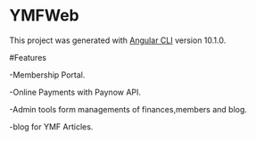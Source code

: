# YMFWeb

This project was generated with [Angular CLI](https://github.com/angular/angular-cli) version 10.1.0.

#Features

-Membership Portal.

-Online Payments with Paynow API.

-Admin tools form managements of finances,members and blog.

-blog for YMF Articles.
